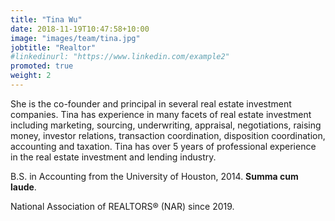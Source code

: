 ```yaml
---
title: "Tina Wu"
date: 2018-11-19T10:47:58+10:00
image: "images/team/tina.jpg"
jobtitle: "Realtor"
#linkedinurl: "https://www.linkedin.com/example2"
promoted: true
weight: 2
---
```


She is the co-founder and principal in several real estate investment companies. Tina has experience in many facets of real estate investment including marketing, sourcing, underwriting, appraisal, negotiations, raising money, investor relations, transaction coordination, disposition coordination, accounting and taxation. Tina has over 5 years of professional experience in the real estate investment and lending industry.

B.S. in Accounting from the University of Houston, 2014. **Summa cum laude**.

National Association of REALTORS® (NAR) since 2019.
